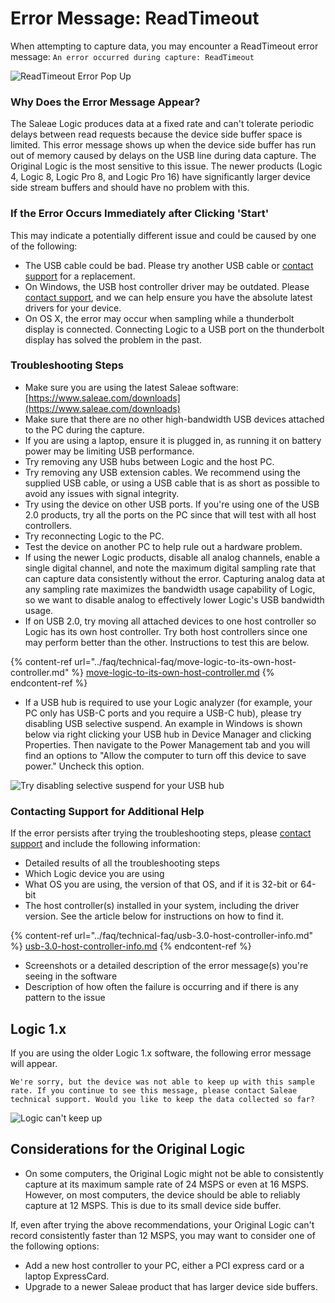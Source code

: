 # Error Message: ReadTimeout

When attempting to capture data, you may encounter a ReadTimeout error message: `An error occurred during capture: ReadTimeout`

![ReadTimeout Error Pop Up](../.gitbook/assets/ReadTimeout.png)

### Why Does the Error Message Appear?

The Saleae Logic produces data at a fixed rate and can't tolerate periodic delays between read requests because the device side buffer space is limited. This error message shows up when the device side buffer has run out of memory caused by delays on the USB line during data capture. The Original Logic is the most sensitive to this issue. The newer products (Logic 4, Logic 8, Logic Pro 8, and Logic Pro 16) have significantly larger device side stream buffers and should have no problem with this.

### **If the Error Occurs Immediately after Clicking 'Start'**

This may indicate a potentially different issue and could be caused by one of the following:

* The USB cable could be bad. Please try another USB cable or [contact support](https://contact.saleae.com/hc/en-us/requests/new) for a replacement.
* On Windows, the USB host controller driver may be outdated. Please [contact support](https://contact.saleae.com/hc/en-us/requests/new), and we can help ensure you have the absolute latest drivers for your device.
* On OS X, the error may occur when sampling while a thunderbolt display is connected. Connecting Logic to a USB port on the thunderbolt display has solved the problem in the past.

### **Troubleshooting Steps**

* Make sure you are using the latest Saleae software: [https://www.saleae.com/downloads](https://www.saleae.com/downloads)
* Make sure that there are no other high-bandwidth USB devices attached to the PC during the capture.
* If you are using a laptop, ensure it is plugged in, as running it on battery power may be limiting USB performance.
* Try removing any USB hubs between Logic and the host PC.
* Try removing any USB extension cables. We recommend using the supplied USB cable, or using a USB cable that is as short as possible to avoid any issues with signal integrity.
* Try using the device on other USB ports. If you're using one of the USB 2.0 products, try all the ports on the PC since that will test with all host controllers.
* Try reconnecting Logic to the PC.
* Test the device on another PC to help rule out a hardware problem.
* If using the newer Logic products, disable all analog channels, enable a single digital channel, and note the maximum digital sampling rate that can capture data consistently without the error. Capturing analog data at any sampling rate maximizes the bandwidth usage capability of Logic, so we want to disable analog to effectively lower Logic's USB bandwidth usage.
* If on USB 2.0, try moving all attached devices to one host controller so Logic has its own host controller. Try both host controllers since one may perform better than the other. Instructions to test this are below.

{% content-ref url="../faq/technical-faq/move-logic-to-its-own-host-controller.md" %}
[move-logic-to-its-own-host-controller.md](../faq/technical-faq/move-logic-to-its-own-host-controller.md)
{% endcontent-ref %}

* If a USB hub is required to use your Logic analyzer (for example, your PC only has USB-C ports and you require a USB-C hub), please try disabling USB selective suspend. An example in Windows is shown below via right clicking your USB hub in Device Manager and clicking Properties. Then navigate to the Power Management tab and you will find an options to "Allow the computer to turn off this device to save power." Uncheck this option.

![Try disabling selective suspend for your USB hub](../.gitbook/assets/screen-shot-2021-07-14-at-5.22.16-pm.png)

### **Contacting Support for Additional Help**

If the error persists after trying the troubleshooting steps, please [contact support](https://contact.saleae.com/hc/en-us/requests/new) and include the following information:

* Detailed results of all the troubleshooting steps
* Which Logic device you are using
* What OS you are using, the version of that OS, and if it is 32-bit or 64-bit
* The host controller(s) installed in your system, including the driver version. See the article below for instructions on how to find it.

{% content-ref url="../faq/technical-faq/usb-3.0-host-controller-info.md" %}
[usb-3.0-host-controller-info.md](../faq/technical-faq/usb-3.0-host-controller-info.md)
{% endcontent-ref %}

* Screenshots or a detailed description of the error message(s) you're seeing in the software
* Description of how often the failure is occurring and if there is any pattern to the issue

## Logic 1.x

If you are using the older Logic 1.x software, the following error message will appear.

`We're sorry, but the device was not able to keep up with this sample rate. If you continue to see this message, please contact Saleae technical support. Would you like to keep the data collected so far?`

![Logic can't keep up](https://trello-attachments.s3.amazonaws.com/55f0ad9685db3c82f0f3aeba/55f0e75a10f9f592573a8232/035ff5a3b79830f7bcd2dccca570674f/logic\_cant\_keep\_up.png)

## **Considerations for the Original Logic**

* On some computers, the Original Logic might not be able to consistently capture at its maximum sample rate of 24 MSPS or even at 16 MSPS. However, on most computers, the device should be able to reliably capture at 12 MSPS. This is due to its small device side buffer.

If, even after trying the above recommendations, your Original Logic can't record consistently faster than 12 MSPS, you may want to consider one of the following options:

* Add a new host controller to your PC, either a PCI express card or a laptop ExpressCard.
* Upgrade to a newer Saleae product that has larger device side buffers.
